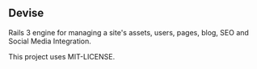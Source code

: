 ## Devise

Rails 3 engine for managing a site's assets, users, pages, blog, SEO and Social Media Integration.

This project uses MIT-LICENSE.